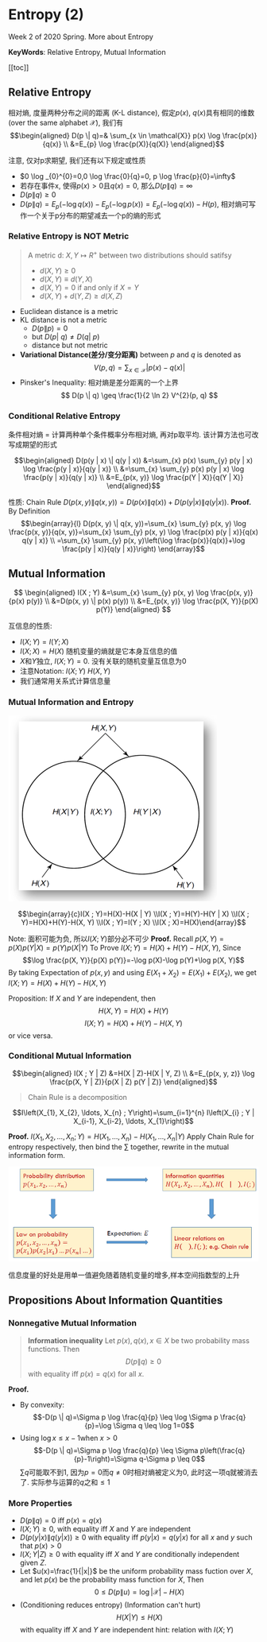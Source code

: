 # Entropy (2)

<!-----
title: 【Information Theory】Entropy (2)
url: it-entropy2
date: 2020-03-09 08:01:44
tags: 
- Information Theory

categories: 
- Courses

----->
Week 2 of 2020 Spring. More about Entropy

**KeyWords**: Relative Entropy, Mutual Information

<!--more-->

[[toc]]

## Relative Entropy

相对熵, 度量两种分布之间的距离 (K-L distance), 假定$p(x)$, $q(x)$具有相同的维数(over the same alphabet $\mathcal{X}$), 我们有
$$\begin{aligned} D(p \| q)=& \sum_{x \in \mathcal{X}} p(x) \log \frac{p(x)}{q(x)} \\ &=E_{p} \log \frac{p(X)}{q(X)} \end{aligned}$$

注意, 仅对p求期望, 我们还有以下规定或性质
- $0 \log _{0}^{0}=0,0 \log \frac{0}{q}=0, p \log \frac{p}{0}=\infty$
- 若存在事件x, 使得$p(x)>0$且$q(x)=0$, 那么$D(p \| q)=\infty$
- $D(p \| q) \geq 0$
- $D(p \| q)=E_{p}(-\log q(x))-E_{p}(-\log p(x))=E_{p}(-\log q(x))-H(p)$, 相对熵可写作一个关于p分布的期望减去一个p的熵的形式

### Relative Entropy is NOT Metric
> A metric d: $X,Y \mapsto R^{+}$ between two distributions should satifsy
> - $d(X, Y) \geq 0$
> - $d(X, Y) \equiv d(Y, X)$
> - $d(X, Y)=0$ if and only if $X=Y$
> - $d(X, Y)+d(Y, Z) \geq d(X, Z)$

- Euclidean distance is a metric
- KL distance is not a metric
  - $D(p\| p)= 0$
  - but $D(p|\ q) \neq D(q|\ p)$
  - distance but not metric
- **Variational Distance(差分/变分距离)** between $p$ and $q$ is denoted as
$$
V(p, q)=\sum_{x \in \mathcal{X}}|p(x)-q(x)|
$$
- Pinsker's Inequality: 相对熵是差分距离的一个上界
$$
D(p \| q) \geq \frac{1}{2 \ln 2} V^{2}(p, q)
$$

### Conditional Relative Entropy
条件相对熵 = 计算两种单个条件概率分布相对熵, 再对p取平均. 该计算方法也可改写成期望的形式

$$\begin{aligned}
D(p(y | x) \| q(y | x)) &=\sum_{x} p(x) \sum_{y} p(y | x) \log \frac{p(y | x)}{q(y | x)} \\
&=\sum_{x} \sum_{y} p(x) p(y | x) \log \frac{p(y | x)}{q(y | x)} \\
&=E_{p(x, y)} \log \frac{p(Y | X)}{q(Y | X)}
\end{aligned}$$

性质: Chain Rule $D(p(x, y) \| q(x, y))=D(p(x) \| q(x))+D(p(y | x) \| q(y | x))$.
**Proof.** By Definition
$$\begin{array}{l}
D(p(x, y) \| q(x, y))=\sum_{x} \sum_{y} p(x, y) \log \frac{p(x, y)}{q(x, y)}=\sum_{x} \sum_{y} p(x, y) \log \frac{p(x) p(y | x)}{q(x) q(y | x)} \\
=\sum_{x} \sum_{y} p(x, y)\left(\log \frac{p(x)}{q(x)}+\log \frac{p(y | x)}{q(y | x)}\right)
\end{array}$$

## Mutual Information
$$
\begin{aligned} I(X ; Y) &=\sum_{x} \sum_{y} p(x, y) \log \frac{p(x, y)}{p(x) p(y)} \\ &=D(p(x, y) \| p(x) p(y)) \\ &=E_{p(x, y)} \log \frac{p(X, Y)}{p(X) p(Y)} \end{aligned}
$$

互信息的性质:
- $I(X;Y)=I(Y;X)$
- $I(X;X)=H(X)$ 随机变量的熵就是它本身互信息的值
- $X$和$Y$独立, $I(X;Y)=0$. 没有关联的随机变量互信息为0
- 注意Notation: $I(X;Y)$ $H(X,Y)$
- 我们通常用关系式计算信息量

### Mutual Information and Entropy

 ![A1](img/0304-2.png)
 
$$\begin{array}{c}I(X ; Y)=H(X)-H(X | Y) \\I(X ; Y)=H(Y)-H(Y | X) \\I(X ; Y)=H(X)+H(Y)-H(X, Y) \\I(X ; Y)=I(Y ; X) \\I(X ; X)=H(X)\end{array}$$

Note: 面积可能为负, 所以$I(X;Y)$部分必不可少
**Proof.** Recall $p(X, Y)=p(X) p(Y | X)=p(Y) p(X | Y)$
To Prove $I(X ; Y)=H(X)+H(Y)-H(X, Y)$, Since 
$$\log \frac{p(X, Y)}{p(X) p(Y)}=-\log p(X)-\log p(Y)+\log p(X, Y)$$
By taking Expectation of $p(x,y)$ and using $E(X_1 +X_2) = E(X_1) + E(X_2)$, we get $I(X ; Y)=H(X)+H(Y)-H(X, Y)$

Proposition:
If $X$ and $Y$ are independent, then
$$H(X,Y)=H(X)+H(Y)$$
$$I(X;Y) = H(X)+H(Y)-H(X,Y)$$
or vice versa.

### Conditional Mutual Information
$$\begin{aligned}
I(X ; Y | Z) &=H(X | Z)-H(X | Y, Z) \\
&=E_{p(x, y, z)} \log \frac{p(X, Y | Z)}{p(X | Z) p(Y | Z)}
\end{aligned}$$

> Chain Rule is a decomposition

$$I\left(X_{1}, X_{2}, \ldots, X_{n} ; Y\right)=\sum_{i=1}^{n} I\left(X_{i} ;  Y | X_{i-1}, X_{i-2}, \ldots, X_{1}\right)$$

**Proof.** $I\left(X_{1}, X_{2}, \ldots, X_{n} ; Y\right)=H\left(X_{1}, \ldots, X_{n}\right)-H\left(X_{1}, \ldots, X_{n} | Y\right)$
Apply Chain Rule for entropy respectively, then bind the $\sum$ together, rewrite in the mutual information form.



![relation](img/0309-1.png)

信息度量的好处是用单一值避免随着随机变量的增多,样本空间指数型的上升


## Propositions About Information Quantities

### Nonnegative Mutual Information
> **Information inequality** Let $p(x),q(x),x\in X$ be two probability mass functions. Then 
> $$D(p\| q)\ge 0$$
> with equality iff $p(x)=q(x)$ for all $x$.

**Proof.**
- By convexity: $$-D(p \| q)=\Sigma p \log \frac{q}{p} \leq \log \Sigma p \frac{q}{p}=\log \Sigma q \leq \log 1=0$$
- Using $\log x \le x - 1$when $x>0$ $$-D(p \| q)=\Sigma p \log \frac{q}{p} \leq \Sigma p\left(\frac{q}{p}-1\right)=\Sigma q-\Sigma p \leq 0$$
  $\sum q$可能取不到1, 因为$p=0$而$q\neq0$时相对熵被定义为0, 此时这一项q就被消去了. 实际参与运算的$q$之和$\le 1$


### More Properties
- $D(p \| q)=0$ iff $p(x)=q(x)$
- $I(X;Y) \ge 0$, with equality iff $X$ and $Y$ are independent
- $D(p(y|x)\| q(y|x))\ge 0$ with equality iff $p(y|x)=q(y|x)$ for all $x$ and $y$ such that $p(x)>0$
- $I(X;Y|Z)\ge 0$ with equality iff $X$ and $Y$ are conditionally independent given $Z$.
- Let $u(x)=\frac{1}{|x|}$ be the uniform probability mass fuction over $X$, and let $p(x)$ be the probability mass function for $X$, Then
  $$0\le D(p\| u)= \log |\mathcal{X}|-H(X)$$
- (Conditioning reduces entropy) (Information can't hurt)
  $$H(X|Y) \le H(X)$$
  with equality iff $X$ and $Y$ are independent
  hint: relation with $I(X;Y)$